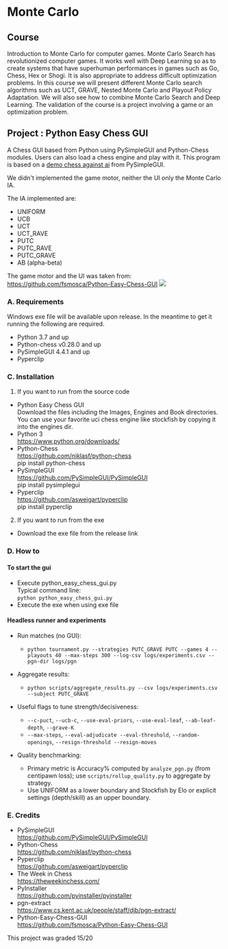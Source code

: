 # Monte Carlo

## Course 

Introduction to Monte Carlo for computer games. Monte Carlo Search has revolutionized computer games. It works well with
Deep Learning so as to create systems that have superhuman performances in games such as Go, Chess, Hex or Shogi. It is
also appropriate to address difficult optimization problems. In this course we will present different Monte Carlo 
search algorithms such as UCT, GRAVE, Nested Monte Carlo and Playout Policy Adaptation. We will also see how to 
combine Monte Carlo Search and Deep Learning. The validation of the course is a project involving a game or an 
optimization problem.

## Project : Python Easy Chess GUI
A Chess GUI based from Python using PySimpleGUI and Python-Chess modules. Users can also load a chess engine and play with it. This program is based on a [demo chess against ai](https://github.com/PySimpleGUI/PySimpleGUI/tree/master/Chess) from PySimpleGUI.<br>

We didn't implemented the game motor, neither the UI only the Monte Carlo IA.

The IA implemented are:
- UNIFORM
- UCB
- UCT
- UCT_RAVE
- PUTC
- PUTC_RAVE
- PUTC_GRAVE
- AB (alpha-beta)

The game motor and the UI was taken from: https://github.com/fsmosca/Python-Easy-Chess-GUI
![](https://i.imgur.com/DT0lOO2.png)

### A. Requirements
Windows exe file will be available upon release. In the meantime to get it running the following are required.
* Python 3.7 and up
* Python-chess v0.28.0 and up
* PySimpleGUI 4.4.1 and up
* Pyperclip


### C. Installation
1. If you want to run from the source code
* Python Easy Chess GUI<br>
Download the files including the Images, Engines and Book directories. You can use your favorite uci chess engine like stockfish by copying it into the engines dir.
* Python 3<br>
https://www.python.org/downloads/
* Python-Chess<br>
https://github.com/niklasf/python-chess<br>
pip install python-chess
* PySimpleGUI<br>
https://github.com/PySimpleGUI/PySimpleGUI<br>
pip install pysimplegui
* Pyperclip<br>
https://github.com/asweigart/pyperclip<br>
pip install pyperclip
2. If you want to run from the exe
* Download the exe file from the release link

### D. How to
#### To start the gui
* Execute python_easy_chess_gui.py<br>
Typical command line:<br>
`python python_easy_chess_gui.py`
* Execute the exe when using exe file

#### Headless runner and experiments
- Run matches (no GUI):
	- `python tournament.py --strategies PUTC_GRAVE PUTC --games 4 --playouts 40 --max-steps 300 --log-csv logs/experiments.csv --pgn-dir logs/pgn`
- Aggregate results:
	- `python scripts/aggregate_results.py --csv logs/experiments.csv --subject PUTC_GRAVE`
- Useful flags to tune strength/decisiveness:
	- `--c-puct`, `--ucb-c`, `--use-eval-priors`, `--use-eval-leaf`, `--ab-leaf-depth`, `--grave-K`
	- `--max-steps`, `--eval-adjudicate --eval-threshold`, `--random-openings`, `--resign-threshold --resign-moves`

- Quality benchmarking:
	- Primary metric is Accuracy% computed by `analyze_pgn.py` (from centipawn loss); use `scripts/rollup_quality.py` to aggregate by strategy.
	- Use UNIFORM as a lower boundary and Stockfish by Elo or explicit settings (depth/skill) as an upper boundary.


### E. Credits
* PySimpleGUI<br>
https://github.com/PySimpleGUI/PySimpleGUI
* Python-Chess<br>
https://github.com/niklasf/python-chess
* Pyperclip<br>
https://github.com/asweigart/pyperclip
* The Week in Chess<br>
https://theweekinchess.com/
* PyInstaller<br>
https://github.com/pyinstaller/pyinstaller
* pgn-extract<br>
https://www.cs.kent.ac.uk/people/staff/djb/pgn-extract/
* Python-Easy-Chess-GUI<br>
https://github.com/fsmosca/Python-Easy-Chess-GUI

This project was graded 15/20
